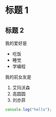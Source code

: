 # 标题 1

## 标题 2

我的爱好是

- 吃饭
- 睡觉
- 学编程

我的前女友是

1. 艾玛沃森
2. 高圆圆
3. 刘亦菲

```javascript
console.log("hello");
```
